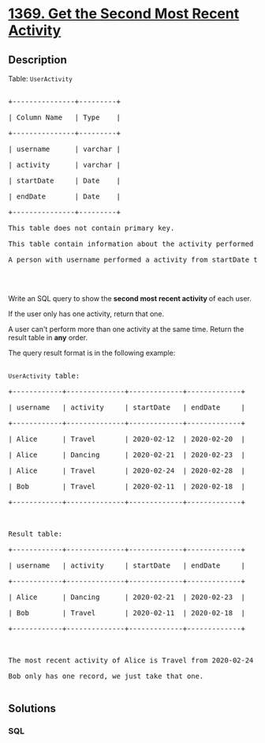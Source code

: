 # [1369. Get the Second Most Recent Activity](https://leetcode.com/problems/get-the-second-most-recent-activity)



## Description

<p>Table: <code>UserActivity</code></p>



<pre>

+---------------+---------+

| Column Name   | Type    |

+---------------+---------+

| username      | varchar |

| activity      | varchar |

| startDate     | Date    |

| endDate       | Date    |

+---------------+---------+

This table does not contain primary key.

This table contain information about the activity performed of each user in a period of time.

A person with username performed a activity from startDate to endDate.



</pre>



<p>Write an SQL query to&nbsp;show&nbsp;the <strong>second most recent activity </strong>of each user.</p>



<p>If the user only has one activity, return that one.&nbsp;</p>



<p>A&nbsp;user can&#39;t perform more than one activity at the same time. Return the result table in <strong>any</strong> order.</p>



<p>The query result format is in the following example:</p>



<pre>

<code>UserActivity</code> table:

+------------+--------------+-------------+-------------+

| username   | activity     | startDate   | endDate     |

+------------+--------------+-------------+-------------+

| Alice      | Travel       | 2020-02-12  | 2020-02-20  |

| Alice      | Dancing      | 2020-02-21  | 2020-02-23  |

| Alice      | Travel       | 2020-02-24  | 2020-02-28  |

| Bob        | Travel       | 2020-02-11  | 2020-02-18  |

+------------+--------------+-------------+-------------+



Result table:

+------------+--------------+-------------+-------------+

| username   | activity     | startDate   | endDate     |

+------------+--------------+-------------+-------------+

| Alice      | Dancing      | 2020-02-21  | 2020-02-23  |

| Bob        | Travel       | 2020-02-11  | 2020-02-18  |

+------------+--------------+-------------+-------------+



The most recent activity of Alice is Travel from 2020-02-24 to 2020-02-28, before that she was dancing from 2020-02-21 to 2020-02-23.

Bob only has one record, we just take that one.

</pre>

## Solutions

<!-- tabs:start -->

### **SQL**

```sql

```

<!-- tabs:end -->